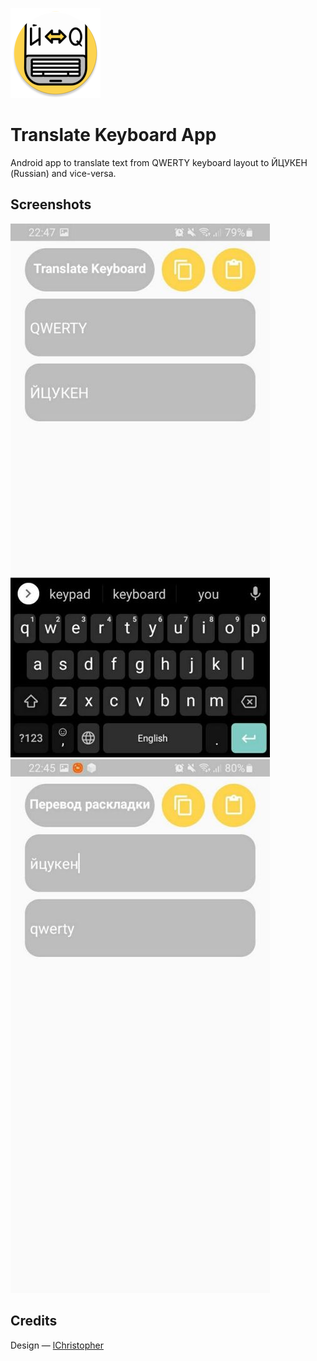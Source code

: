 ![application icon](app/src/main/res/mipmap-xxhdpi/ic_launcher_round.png)

# Translate Keyboard App
Android app to translate text from QWERTY keyboard layout to ЙЦУКЕН (Russian) and vice-versa.

## Screenshots
![screensot of English UI](screenshots/screenshot_en.jpg)
![screensot of Russian UI](screenshots/screenshot_ru.jpg)

## Credits
Design — [lChristopher](http://lChristopher.carrd.co)
